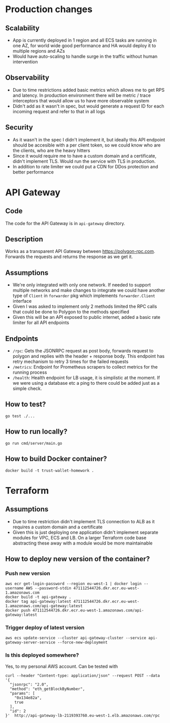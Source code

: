 # Production changes

## Scalability
- App is currently deployed in 1 region and all ECS tasks are running in one AZ, for world wide good performance and HA would deploy it to multiple regions and AZs
- Would have auto-scaling to handle surge in the traffic without human intervention

## Observability

- Due to time restrictions added basic metrics which allows me to get RPS and latency. In production environment there will be metric / trace interceptors that would allow
us to have more observable system
- Didn't add as it wasn't in spec, but would generate a request ID for each incoming request and refer to that in all logs

## Security
- As it wasn't in the spec I didn't implement it, but ideally this API endpoint should be accesible with a per client token, so we could know who are the clients, who are the heavy hitters
- Since it would require me to have a custom domain and a certificate, didn't implement TLS. Would run the service with TLS in production.
- In addition to rate limiter we could put a CDN for DDos protection and better performance


# API Gateway

## Code
The code for the API Gateway is in `api-gateway` directory.

## Description
Works as a transparent API Gateway between https://polygon-rpc.com. Forwards the requests and returns the response as we get it.

## Assumptions

- We're only integrated with only one network. If needed to support multiple networks
and make changes to integrate we could have another type of `Client` in `forwarder` pkg
which implements `forwarder.Client` interface
- Given I was asked to implement only 2 methods limited the RPC calls that could be done
to Polygon to the methods specified
- Given this will be an API exposed to public internet, added a basic rate limiter for all API endpoints

## Endpoints

- `/rpc`: Gets the JSONRPC request as post body, forwards request to polygon and replies with the header + response body. 
This endpoint has retry mechanism to retry 3 times for the failed requests
- `/metrics`: Endpoint for Prometheus scrapers to collect metrics for the running process
- `/health`: Health endpoint for LB usage, it is simplistic at the moment. If we were using
a database etc a ping to there could be added just as a simple check.

## How to test?

```
go test ./...
```

## How to run locally?

```
go run cmd/server/main.go
```

## How to build Docker container?

```
docker build -t trust-wallet-homework .
```

# Terraform

## Assumptions
- Due to time restriction didn't implement TLS connection to ALB as it requires a custom domain and a certificate
- Given this is just deploying one application didn't implement separate modules for VPC, ECS and LB. On a larger Terraform code base abstracting these away
with a module would be more maintainable

## How to deploy new version of the container?

### Push new version

```
aws ecr get-login-password --region eu-west-1 | docker login --username AWS --password-stdin 471112544726.dkr.ecr.eu-west-1.amazonaws.com
docker build -t api-gateway .
docker tag api-gateway:latest 471112544726.dkr.ecr.eu-west-1.amazonaws.com/api-gateway:latest
docker push 471112544726.dkr.ecr.eu-west-1.amazonaws.com/api-gateway:latest
```

### Trigger deploy of latest version

```
aws ecs update-service --cluster api-gateway-cluster --service api-gateway-server-service --force-new-deployment
```

### Is this deployed somewhere?

Yes, to my personal AWS account. Can be tested with

```
curl --header "Content-type: application/json" --request POST --data '{
  "jsonrpc": "2.0",
  "method": "eth_getBlockByNumber",
  "params": [
    "0x134e82a",
    true
  ],
  "id": 2
}'  http://api-gateway-lb-2119393760.eu-west-1.elb.amazonaws.com/rpc
``` 